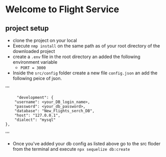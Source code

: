 # Welcome to Flight Service

## project setup

- clone the project on your local
- Execute `nmp install` on the same path as of your root directory of the downloaded project
- create a `.env` file in the root directory an added the following environment variable
  - `PORT = 3000`
- Inside the `src/config` folder create a new file `config.json` an add the following peice of json.

'''

         "development": {
        "username": <your_DB_login_name>,
        "password": <your_db_password>,
        "database": "New_Flights_serch_DB",
        "host": "127.0.0.1",
        "dialect": "mysql"
    },

'''

- Once you've added your db config as listed above go to the src floder from the terminal and execute `npx sequelize db:create`
